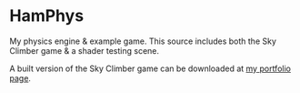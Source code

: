 # HamPhys
My physics engine &amp; example game. This source includes both the Sky Climber game &amp; a shader testing scene.

A built version of the Sky Climber game can be downloaded at [my portfolio page](https://ayden-rolfe.github.io/).
